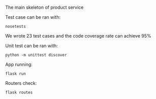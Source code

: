 The main skeleton of product service

Test case can be ran with:
```
nosetests
```
We wrote 23 test cases and the code coverage rate can achieve 95%

Unit test can be ran with:
```
python -m unittest discover
```
App running:
```
flask run
```
Routers check:
```
flask routes
```
